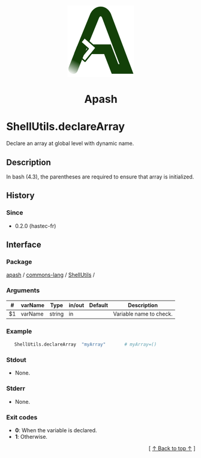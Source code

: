 
<div align='center' id='apash-top'>
  <a href='https://github.com/hastec-fr/apash'>
    <img alt='apash-logo' src='../../../../../../assets/apash-logo.svg'/>
  </a>

  # Apash
</div>


# ShellUtils.declareArray
Declare an array at global level with dynamic name.
## Description
   In bash (4.3), the parentheses are required to ensure that array is initialized.

## History
### Since
  * 0.2.0 (hastec-fr)

## Interface
### Package
<!-- apash.packageBegin -->
[apash](../../../apash.md) / [commons-lang](../../commons-lang.md) / [ShellUtils](../ShellUtils.md) / 
<!-- apash.packageEnd -->

### Arguments
 | #      | varName        | Type          | in/out   | Default    | Description                           |
 |--------|----------------|---------------|----------|------------|---------------------------------------|
 | $1     | varName        | string        | in       |            | Variable name to check.               |

### Example
 ```bash
    ShellUtils.declareArray  "myArray"       # myArray=()
 ```

### Stdout
  * None.
### Stderr
  * None.

### Exit codes
  * **0**: When the variable is declared.
  * **1**: Otherwise.

  <div align='right'>[ <a href='#apash-top'>↑ Back to top ↑</a> ]</div>

